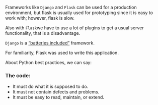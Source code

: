 
Frameworks like `Django` and `Flask` can be used for a production environment, but flask is usually used for prototyping since it is easy to work with; however, flask is slow.

Also with `Flask`we have to use a lot of plugins to get a usual server functionality, that is a disadvantage.

`Django` is a [“batteries included”](https://en.wikipedia.org/wiki/Batteries_Included) framework.

For familiarity, Flask was used to write this application. 

About Python best practices, we can say:

### The code: 
- It must do what it is supposed to do.
- It must not contain defects and problems.
- It must be easy to read, maintain, or extend.